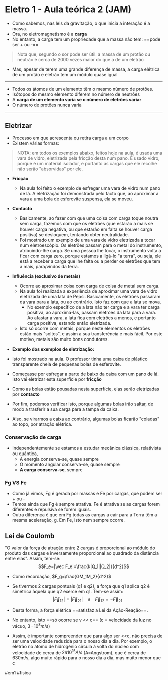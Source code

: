 # Eletro 1 - Aula teórica 2 (JAM)
- Como sabemos, nas leis da gravitação, o que inicia a interação é a massa.
- Ora, no eletromagnetismo é a **carga**
- No entanto, a carga tem um propriedade que a massa não tem: ==pode ser + ou -==

> Nota que, segundo o sor pode ser útil: a massa de um protão ou neutrão é cerca de 2000 vezes maior do que a de um eletrão

- Mas, apesar de terem uma grande diferença de massa, a carga elétrica de um protão e eletrão tem um módulo quase igual

---
- Todos os átomos de um elemento têm o mesmo número de protões.
- Isótopos do mesmo elemento diferem no número de neutrões
- A **carga de um elemento varia se o número de eletrões variar**
- O número de protões nunca varia
---

## Eletrizar
- Processo em que acrescenta ou retira carga a um corpo
- Existem várias formas:

> NOTA: em todos os exemplos abaixo, feitos hoje na aula, é usada uma vara de vidro, eletrizada pela fricção desta num pano. É usado vidro, porque é um material isolador, e portanto as cargas que ele recolhe não serão "absorvidas" por ele.

- **Fricção**
    - Na aula foi feito o exemplo de esfregar uma vara de vidro num pano de lã. A eletrização foi demonstrada pelo facto que, ao aproximar a vara a uma bola de esferovite suspensa, ela se moveu.

- **Contacto**
    - Basicamente, ao fazer com que uma coisa com carga toque noutra sem carga, fazemos com que os eletrões (que estarão a mais se houver carga negativa, ou que estarão em falta se houver carga positiva) se desloquem, tentando obter neutralidade. 
    - Foi mostrado um exemplo de uma vara de vidro eletrizada a tocar num eletroescópio. Os eletrões passam para o metal do instrumento, atribuindo-lhe carga. Se uma pessoa lhe tocar, o instrumento volta a ficar com carga zero, porque estamos a ligá-lo "a terra", ou seja, ele está a receber a carga que lhe falta ou a perder os eletrões que tem a mais, para/vindos da terra.

- **Influência (exclusivo de metais)**
    - Ocorre ao aproximar coisa com carga de coisa de metal sem carga.
    - Na aula foi realizada a experiência de aproximar uma vara de vidro eletrizada de uma lata de Pepsi. Basicamente, os eletrões passaram da vara para a lata, ou ao contrário. Isto faz com que a lata se mova.
        - No exemplo específico de a lata não ter carga e a vara ter carga positiva, ao aproximá-las, passam eletrões da lata para a vara. Ao afastar a vara, a lata fica com eletrões a menos, e portanto carga positiva, estando então eletrizada.
    - Isto só ocorre com metais, porque neste elementos os eletrões estão mais "soltos", e assim a sua transferência e mais fácil. Por este motivo, metais são muito bons condutores.

- **Exemplo dos exemplos de eletrização:**
- Isto foi mostrado na aula. O professor tinha uma caixa de plástico transparente cheia de pequenas bolas de esferovite. 
- Começasse por esfregar a parte de baixo da caixa com um pano de lá. Isto vai eletrizar esta superfície por **fricção**
- Como as bolas estão pousadas nesta superfície, elas serão eletrizadas por **contacto**
- Por fim, podemos verificar isto, porque algumas bolas irão saltar, de modo a trasferir a sua carga para a tampa da caixa.
- Also, se virarmos a caixa ao contrário, algumas bolas ficarão "coladas" ao topo, por atração elétrica.

### Conservação de carga
- Independentemente se estamos a estudar mecânica clássica, relativista ou quântica, 
    - A energia conserva-se, quase sempre
    - O momento angular conserva-se, quase sempre
    - **A carga conserva-se**, sempre

### Fg VS Fe
- Como já vimos, Fg é gerada por massas e Fe por cargas, que podem ser + ou -
- Temos ainda que Fg é sempre atrativa. Fe é atrativa se as cargas forem diferentes e repulsiva se forem iguais.
- Outra diferença é que em Fg todas as cargas a cair para a Terra têm a mesma aceleração, g. Em Fe, isto nem sempre ocorre.

## Lei de Coulomb
"O valor da força de atração entre 2 cargas é proporcional ao módulo do produto das cargas e inversamente proporcional ao quadrado da distância entre elas". Assim, tem-se:
$$F_e=|\vec F_e|=\frac{k|Q_1||Q_2|}{d^2}$$
- Como recordação, $F_g=\frac{GM_1M_2}{d^2}$

- Se tivermos 2 cargas pontuais (q1 e q2), a força que q1 aplica q2 é simétrica àquela que q2 exerce em q1. Tem-se assim: $$|\vec F_{12}|=|\vec F_{21}| ~~~~e~~~~\vec F_{12}=-\vec F_{21}$$
- Desta forma, a força elétrica ==satisfaz a Lei da Ação-Reação==.
- No entanto, isto ==só ocorre se v << c== (c = velocidade da luz no vácuo, $3\cdot10^8m/s$)
- Assim, é importante compreender que para algo ser <<c, não precisa de ser uma velocidade reduzida para o nosso dia a dia. Por exemplo, o eletrão no átomo de hidrogénio circula à volta do núcleo com velocidade de cerca de $2\pi10^{15}A/s$ (A=Angstrom), que é cerca de 630m/s, algo muito rápido para o nosso dia a dia, mas muito menor que c

#em1 #fisica 